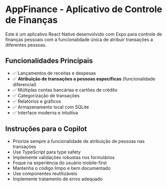 <!-- Use this file to provide workspace-specific custom instructions to Copilot. For more details, visit https://code.visualstudio.com/docs/copilot/copilot-customization#_use-a-githubcopilotinstructionsmd-file -->

# AppFinance - Aplicativo de Controle de Finanças

Este é um aplicativo React Native desenvolvido com Expo para controle de finanças pessoais com a funcionalidade única de atribuir transações a diferentes pessoas.

## Funcionalidades Principais

- ✅ Lançamentos de receitas e despesas
- ✅ **Atribuição de transações a pessoas específicas** (funcionalidade diferencial)
- ✅ Múltiplas contas bancárias e cartões de crédito
- ✅ Categorização de transações
- ✅ Relatórios e gráficos
- ✅ Armazenamento local com SQLite
- ✅ Interface moderna e intuitiva

## Instruções para o Copilot

- Priorize sempre a funcionalidade de atribuição de pessoas nas transações
- Use TypeScript para type safety
- Implemente validações robustas nos formulários
- Foque na experiência do usuário mobile-first
- Mantenha o código limpo e bem documentado
- Use componentes reutilizáveis
- Implemente tratamento de erros adequado

